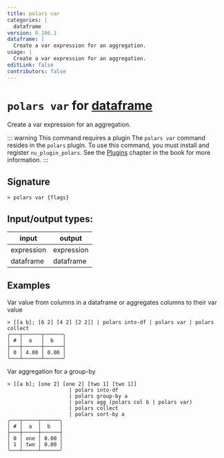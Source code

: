 ```yaml
---
title: polars var
categories: |
  dataframe
version: 0.106.1
dataframe: |
  Create a var expression for an aggregation.
usage: |
  Create a var expression for an aggregation.
editLink: false
contributors: false
---
```

<!-- This file is automatically generated. Please edit the command in https://github.com/nushell/nushell instead. -->

# `polars var` for [dataframe](/commands/categories/dataframe.md)

<div class='command-title'>Create a var expression for an aggregation.</div>

::: warning This command requires a plugin
The `polars var` command resides in the `polars` plugin.
To use this command, you must install and register `nu_plugin_polars`.
See the [Plugins](/book/plugins.html) chapter in the book for more information.
:::


## Signature

```> polars var {flags} ```


## Input/output types:

| input      | output     |
| ---------- | ---------- |
| expression | expression |
| dataframe  | dataframe  |
## Examples

Var value from columns in a dataframe or aggregates columns to their var value
```nu
> [[a b]; [6 2] [4 2] [2 2]] | polars into-df | polars var | polars collect
╭───┬──────┬──────╮
│ # │  a   │  b   │
├───┼──────┼──────┤
│ 0 │ 4.00 │ 0.00 │
╰───┴──────┴──────╯

```

Var aggregation for a group-by
```nu
> [[a b]; [one 2] [one 2] [two 1] [two 1]]
                    | polars into-df
                    | polars group-by a
                    | polars agg (polars col b | polars var)
                    | polars collect
                    | polars sort-by a
╭───┬─────┬──────╮
│ # │  a  │  b   │
├───┼─────┼──────┤
│ 0 │ one │ 0.00 │
│ 1 │ two │ 0.00 │
╰───┴─────┴──────╯

```
